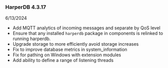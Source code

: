 ### HarperDB 4.3.17
6/13/2024

* Add MQTT analytics of incoming messages and separate by QoS level
* Ensure that any installed `harperdb` package in components is relinked to running harperdb.
* Upgrade storage to more efficiently avoid storage increases
* Fix to improve database metrics in system_information
* Fix for pathing on Windows with extension modules
* Add ability to define a range of listening threads